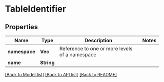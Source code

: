 # TableIdentifier

## Properties
Name | Type | Description | Notes
------------ | ------------- | ------------- | -------------
**namespace** | **Vec<String>** | Reference to one or more levels of a namespace | 
**name** | **String** |  | 

[[Back to Model list]](../README.md#documentation-for-models) [[Back to API list]](../README.md#documentation-for-api-endpoints) [[Back to README]](../README.md)


